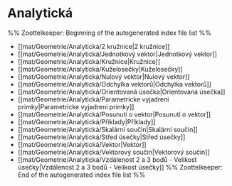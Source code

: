 # Analytická
%% Zoottelkeeper: Beginning of the autogenerated index file list  %%
-  [[mat/Geometrie/Analytická/2 kružnice|2 kružnice]]
-  [[mat/Geometrie/Analytická/Jednotkový vektor|Jednotkový vektor]]
-  [[mat/Geometrie/Analytická/Kružnice|Kružnice]]
-  [[mat/Geometrie/Analytická/Kuželosečky|Kuželosečky]]
-  [[mat/Geometrie/Analytická/Nulový vektor|Nulový vektor]]
-  [[mat/Geometrie/Analytická/Odchylka vektorů|Odchylka vektorů]]
-  [[mat/Geometrie/Analytická/Orientovaná úsečka|Orientovaná úsečka]]
-  [[mat/Geometrie/Analytická/Parametricke vyjadreni primky|Parametricke vyjadreni primky]]
-  [[mat/Geometrie/Analytická/Posunutí o vektor|Posunutí o vektor]]
-  [[mat/Geometrie/Analytická/Příklady|Příklady]]
-  [[mat/Geometrie/Analytická/Skalární součin|Skalární součin]]
-  [[mat/Geometrie/Analytická/Střed úsečky|Střed úsečky]]
-  [[mat/Geometrie/Analytická/Vektor|Vektor]]
-  [[mat/Geometrie/Analytická/Vektorový součin|Vektorový součin]]
-  [[mat/Geometrie/Analytická/Vzdálenost 2 a 3 bodů - Velikost úsečky|Vzdálenost 2 a 3 bodů - Velikost úsečky]]
%% Zoottelkeeper: End of the autogenerated index file list  %%
